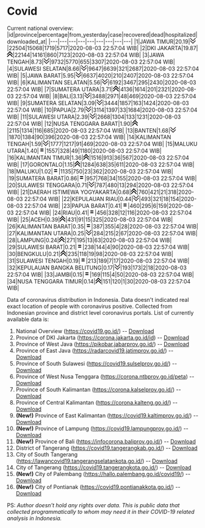 # Covid
Current national overview:
|id|province|percentage|from_yesterday|case|recovered|dead|hospitalized|downloaded_at|
|---|---|---|---|---|---|---|---|---|
|1|JAWA TIMUR|20.19|![down](https://github.com/ariefrachmannn/covid/raw/master/img/rsz_down.png)|22504|15068|1719|5717|2020-08-03 22:57:04 WIB|
|2|DKI JAKARTA|19.87|![up](https://github.com/ariefrachmannn/covid/raw/master/img/rsz_img_186982.png)|22144|14161|860|7123|2020-08-03 22:57:04 WIB|
|3|JAWA TENGAH|8.73|![down](https://github.com/ariefrachmannn/covid/raw/master/img/rsz_down.png)|9732|5770|655|3307|2020-08-03 22:57:04 WIB|
|4|SULAWESI SELATAN|8.66|![down](https://github.com/ariefrachmannn/covid/raw/master/img/rsz_down.png)|9647|6639|321|2687|2020-08-03 22:57:04 WIB|
|5|JAWA BARAT|5.95|![down](https://github.com/ariefrachmannn/covid/raw/master/img/rsz_down.png)|6637|4020|210|2407|2020-08-03 22:57:04 WIB|
|6|KALIMANTAN SELATAN|5.56|![down](https://github.com/ariefrachmannn/covid/raw/master/img/rsz_down.png)|6192|3467|295|2430|2020-08-03 22:57:04 WIB|
|7|SUMATERA UTARA|3.71|![up](https://github.com/ariefrachmannn/covid/raw/master/img/rsz_img_186982.png)|4136|1614|201|2321|2020-08-03 22:57:04 WIB|
|8|BALI|3.13|![down](https://github.com/ariefrachmannn/covid/raw/master/img/rsz_down.png)|3488|2971|48|469|2020-08-03 22:57:04 WIB|
|9|SUMATERA SELATAN|3.09|![down](https://github.com/ariefrachmannn/covid/raw/master/img/rsz_down.png)|3444|1857|163|1424|2020-08-03 22:57:04 WIB|
|10|PAPUA|2.79|![down](https://github.com/ariefrachmannn/covid/raw/master/img/rsz_down.png)|3114|1397|33|1684|2020-08-03 22:57:04 WIB|
|11|SULAWESI UTARA|2.39|![down](https://github.com/ariefrachmannn/covid/raw/master/img/rsz_down.png)|2668|1304|133|1231|2020-08-03 22:57:04 WIB|
|12|NUSA TENGGARA BARAT|1.90|![up](https://github.com/ariefrachmannn/covid/raw/master/img/rsz_img_186982.png)|2115|1314|116|685|2020-08-03 22:57:04 WIB|
|13|BANTEN|1.68|![down](https://github.com/ariefrachmannn/covid/raw/master/img/rsz_down.png)|1870|1384|90|396|2020-08-03 22:57:04 WIB|
|14|KALIMANTAN TENGAH|1.59|![down](https://github.com/ariefrachmannn/covid/raw/master/img/rsz_down.png)|1777|1217|91|469|2020-08-03 22:57:04 WIB|
|15|MALUKU UTARA|1.40|![equal](https://github.com/ariefrachmannn/covid/raw/master/img/rsz_equal.png)|1557|328|49|1180|2020-08-03 22:57:04 WIB|
|16|KALIMANTAN TIMUR|1.36|![up](https://github.com/ariefrachmannn/covid/raw/master/img/rsz_img_186982.png)|1516|913|36|567|2020-08-03 22:57:04 WIB|
|17|GORONTALO|1.15|![up](https://github.com/ariefrachmannn/covid/raw/master/img/rsz_img_186982.png)|1284|638|35|611|2020-08-03 22:57:04 WIB|
|18|MALUKU|1.02|![equal](https://github.com/ariefrachmannn/covid/raw/master/img/rsz_equal.png)|1135|750|23|362|2020-08-03 22:57:04 WIB|
|19|SUMATERA BARAT|0.86|![equal](https://github.com/ariefrachmannn/covid/raw/master/img/rsz_equal.png)|957|768|34|155|2020-08-03 22:57:04 WIB|
|20|SULAWESI TENGGARA|0.71|![down](https://github.com/ariefrachmannn/covid/raw/master/img/rsz_down.png)|787|480|13|294|2020-08-03 22:57:04 WIB|
|21|DAERAH ISTIMEWA YOGYAKARTA|0.68|![up](https://github.com/ariefrachmannn/covid/raw/master/img/rsz_img_186982.png)|760|421|21|318|2020-08-03 22:57:04 WIB|
|22|KEPULAUAN RIAU|0.44|![down](https://github.com/ariefrachmannn/covid/raw/master/img/rsz_down.png)|493|321|18|154|2020-08-03 22:57:04 WIB|
|23|PAPUA BARAT|0.41|![equal](https://github.com/ariefrachmannn/covid/raw/master/img/rsz_equal.png)|460|295|6|159|2020-08-03 22:57:04 WIB|
|24|RIAU|0.41|![equal](https://github.com/ariefrachmannn/covid/raw/master/img/rsz_equal.png)|456|328|12|116|2020-08-03 22:57:04 WIB|
|25|ACEH|0.39|![up](https://github.com/ariefrachmannn/covid/raw/master/img/rsz_img_186982.png)|431|91|15|325|2020-08-03 22:57:04 WIB|
|26|KALIMANTAN BARAT|0.35|![equal](https://github.com/ariefrachmannn/covid/raw/master/img/rsz_equal.png)|387|355|4|28|2020-08-03 22:57:04 WIB|
|27|KALIMANTAN UTARA|0.25|![down](https://github.com/ariefrachmannn/covid/raw/master/img/rsz_down.png)|284|215|2|67|2020-08-03 22:57:04 WIB|
|28|LAMPUNG|0.24|![up](https://github.com/ariefrachmannn/covid/raw/master/img/rsz_img_186982.png)|271|195|13|63|2020-08-03 22:57:04 WIB|
|29|SULAWESI BARAT|0.21|![equal](https://github.com/ariefrachmannn/covid/raw/master/img/rsz_equal.png)|238|144|4|90|2020-08-03 22:57:04 WIB|
|30|BENGKULU|0.21|![up](https://github.com/ariefrachmannn/covid/raw/master/img/rsz_img_186982.png)|235|118|19|98|2020-08-03 22:57:04 WIB|
|31|SULAWESI TENGAH|0.19|![equal](https://github.com/ariefrachmannn/covid/raw/master/img/rsz_equal.png)|213|189|7|17|2020-08-03 22:57:04 WIB|
|32|KEPULAUAN BANGKA BELITUNG|0.17|![down](https://github.com/ariefrachmannn/covid/raw/master/img/rsz_down.png)|193|173|2|18|2020-08-03 22:57:04 WIB|
|33|JAMBI|0.15|![equal](https://github.com/ariefrachmannn/covid/raw/master/img/rsz_equal.png)|169|115|4|50|2020-08-03 22:57:04 WIB|
|34|NUSA TENGGARA TIMUR|0.14|![up](https://github.com/ariefrachmannn/covid/raw/master/img/rsz_img_186982.png)|151|120|1|30|2020-08-03 22:57:04 WIB|

Data of coronavirus distribution in Indonesia. Data doesn't indicated real exact location of people with coronavirus positive. Collected from Indonesian province and district level coronavirus portals. List of currently available data is:
1. National Overview (https://covid19.go.id/) -- [Download](https://www.dropbox.com/s/66ly270fw4y76fx/covid_nasional.csv?dl=0)
2. Province of DKI Jakarta (https://corona.jakarta.go.id/id) -- [Download](https://riwayat-file-covid-19-dki-jakarta-jakartagis.hub.arcgis.com/)
3. Province of West Java (https://pikobar.jabarprov.go.id/) -- [Download](https://www.dropbox.com/s/alg0zp60fylq6cn/covid_jabar.csv?dl=0)
4. Province of East Java (https://radarcovid19.jatimprov.go.id/) -- [Download](https://www.dropbox.com/sh/e7vtgcnl4ckbvr4/AADo9UMRDZvrhHn66qTHZOvNa?dl=0)
5. Province of South Sulawesi (https://covid19.sulselprov.go.id/) -- [Download](https://www.dropbox.com/s/z5ek23lwcztj7z7/covid_sulsel.csv?dl=0)
6. Province of West Nusa Tenggara (https://corona.ntbprov.go.id/peta) -- [Download](https://www.dropbox.com/s/4p2k93n42xx0c00/covid_ntb.csv?dl=0)
7. Province of South Kalimantan (https://corona.kalselprov.go.id/) -- [Download](https://www.dropbox.com/sh/7aa2kvz8lb04pzz/AADH1Oj5oFMw2mp-D3JStPRsa?dl=0)
8. Province of Central Kalimantan (https://corona.kalteng.go.id/) -- [Download](https://www.dropbox.com/s/9q01v5r3ys2ozk4/covid_kalteng.csv?dl=0)
9. **(New!)** Province of East Kalimantan (https://covid19.kaltimprov.go.id/) -- [Download](https://www.dropbox.com/sh/qhpxj532nm80goa/AAB6ek_fp1__ieTR0TFQpfIga?dl=0)
10. **(New!)** Province of Lampung (https://covid19.lampungprov.go.id/) -- [Download](https://www.dropbox.com/s/ecuew6oa9kzwqwx/covid_lampung.csv?dl=0)
11. **(New!)** Province of Bali (https://infocorona.baliprov.go.id/) -- [Download](https://www.dropbox.com/sh/iceiwun4ufttmiu/AAC7dSRMpfTjPI1Lfzw-LeCUa?dl=0)
12. District of Tangerang (https://covid19.tangerangkab.go.id/) -- [Download](https://www.dropbox.com/sh/yxovyy6sy5bnz4p/AACZzVHinisKmz8oQWyQJ3nua?dl=0)
13. City of South Tangerang (https://lawancovid19.tangerangselatankota.go.id/) -- [Download](https://www.dropbox.com/s/zlvxo4ivswdzmle/covid_tangsel.csv?dl=0)
14. City of Tangerang (https://covid19.tangerangkota.go.id/) -- [Download](https://www.dropbox.com/s/e53224kvdrpjzy0/covid_tangkot.csv?dl=0)
15. **(New!)** City of Palembang (https://hallo.palembang.go.id/covid19/) -- [Download](https://www.dropbox.com/sh/oj17bhwhlpjht9e/AABZEG-OiaSaFvikATDx6coEa?dl=0)
16. **(New!)** City of Pontianak (https://covid19.pontianakkota.go.id/) -- [Download](https://www.dropbox.com/sh/66if3y4ly51j4sh/AADQ-zwLGa7Kz4ZzJgDw2-3na?dl=0)

PS: *Author doesn't hold any rights over data. This is public data that collected programmatically to whom may need it in their COVID-19 related analysis in Indonesia.*
